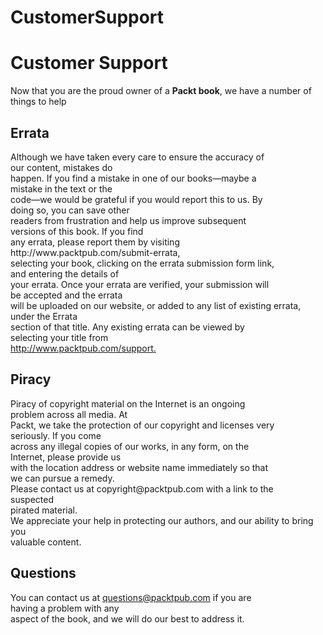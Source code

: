 # CustomerSupport
<html>
	<head>
		<title>Customer Support</title>
	</head>
	<body>
		<h1>Customer Support</h1>
		<p>Now that you are the proud owner of a <b>Packt book</b>, we have a number of things to help</p>
		<h2>Errata</h2>
		<p>Although we have taken every care to ensure the accuracy of <br /> our content, mistakes do <br /> happen. If you find a mistake in one of our books—maybe a <br /> mistake in the text or the <br /> code—we would be grateful if you would report this to us. By <br /> doing so, you can save other <br /> readers from frustration and help us improve subsequent <br /> versions of this book. If you find <br /> any errata, please report them by visiting <br /> http://www.packtpub.com/submit-errata, <br /> selecting your book, clicking on the errata submission form link, <br /> and entering the details of <br /> your errata. Once your errata are verified, your submission will <br /> be accepted and the errata <br /> will be uploaded on our website, or added to any list of existing errata, under the Errata <br /> section of that title. Any existing errata can be viewed by <br /> selecting your title from <br /> <u>http://www.packtpub.com/support.</u></p>
		<h2>Piracy</h2>
		<p>Piracy of copyright material on the Internet is an ongoing <br /> problem across all media. At <br /> Packt, we take the protection of our copyright and licenses very <br /> seriously. If you come <br /> across any illegal copies of our works, in any form, on the <br /> Internet, please provide us <br /> with the location address or website name immediately so that <br /> we can pursue a remedy. <br /> Please contact us at copyright@packtpub.com with a link to the <br /> suspected <br /> pirated material. <br /> We appreciate your help in protecting our authors, and our ability to bring you <br />valuable content.</p>
		<h2>Questions</h2>
		<p>You can contact us at <u>questions@packtpub.com</u> if you are <br /> having a problem with any <br />
aspect of the book, and we will do our best to address it.</p>
	</body>
</html>
